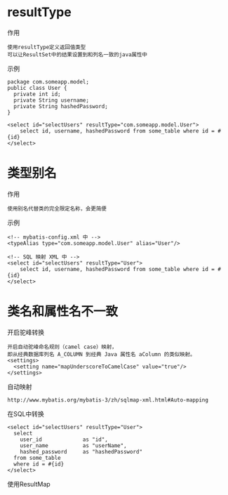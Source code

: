 # resultType

作用

	使用resultType定义返回值类型
	可以让ResultSet中的结果设置到和列名一致的java属性中
		
示例

	package com.someapp.model;
	public class User {
	  private int id;
	  private String username;
	  private String hashedPassword;
	}
	
	<select id="selectUsers" resultType="com.someapp.model.User">
		select id, username, hashedPassword from some_table where id = #{id}
	</select>

# 类型别名

作用

	使用别名代替类的完全限定名称，会更简便

示例

	<!-- mybatis-config.xml 中 -->
	<typeAlias type="com.someapp.model.User" alias="User"/>

	<!-- SQL 映射 XML 中 -->
	<select id="selectUsers" resultType="User">
		select id, username, hashedPassword from some_table where id = #{id}
	</select>
	


# 类名和属性名不一致

开启驼峰转换

	开启自动驼峰命名规则（camel case）映射，
	即从经典数据库列名 A_COLUMN 到经典 Java 属性名 aColumn 的类似映射。 	
	<settings>
	  <setting name="mapUnderscoreToCamelCase" value="true"/>
	</settings>
	
自动映射

	http://www.mybatis.org/mybatis-3/zh/sqlmap-xml.html#Auto-mapping
	
在SQL中转换

	<select id="selectUsers" resultType="User">
	  select
		user_id             as "id",
		user_name           as "userName",
		hashed_password     as "hashedPassword"
	  from some_table
	  where id = #{id}
	</select>

使用ResultMap

	
	

